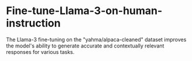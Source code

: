 # Fine-tune-Llama-3-on-human-instruction
The Llama-3 fine-tuning on the "yahma/alpaca-cleaned" dataset improves the model's ability to generate accurate and contextually relevant responses for various tasks.
